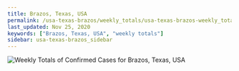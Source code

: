 ```yaml
---
title: Brazos, Texas, USA
permalink: /usa-texas-brazos/weekly_totals/usa-texas-brazos-weekly_totals.html
last_updated: Nov 25, 2020
keywords: ["Brazos, Texas, USA", "weekly totals"]
sidebar: usa-texas-brazos_sidebar
---
```


![Weekly Totals of Confirmed Cases for Brazos, Texas, USA](/covid_tracker/images/graphs/usa-texas-brazos-weekly_totals_graph.png)
